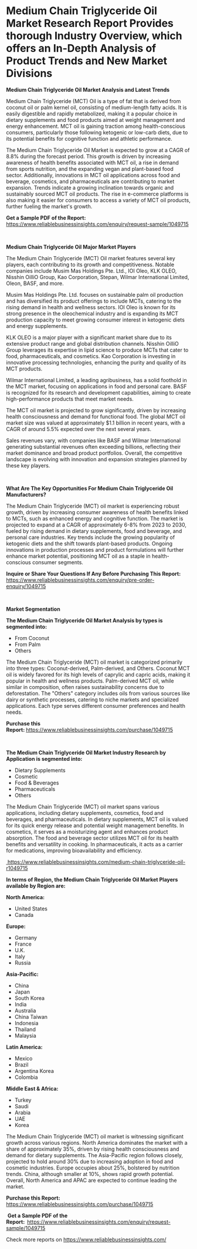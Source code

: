 <p><h1>Medium Chain Triglyceride Oil Market Research Report Provides thorough Industry Overview, which offers an In-Depth Analysis of Product Trends and New Market Divisions</h1></p><p><strong>Medium Chain Triglyceride Oil Market Analysis and Latest Trends</strong></p>
<p><p>Medium Chain Triglyceride (MCT) Oil is a type of fat that is derived from coconut oil or palm kernel oil, consisting of medium-length fatty acids. It is easily digestible and rapidly metabolized, making it a popular choice in dietary supplements and food products aimed at weight management and energy enhancement. MCT oil is gaining traction among health-conscious consumers, particularly those following ketogenic or low-carb diets, due to its potential benefits for cognitive function and athletic performance.</p><p>The Medium Chain Triglyceride Oil Market is expected to grow at a CAGR of 8.8% during the forecast period. This growth is driven by increasing awareness of health benefits associated with MCT oil, a rise in demand from sports nutrition, and the expanding vegan and plant-based food sector. Additionally, innovations in MCT oil applications across food and beverage, cosmetics, and pharmaceuticals are contributing to market expansion. Trends indicate a growing inclination towards organic and sustainably sourced MCT oil products. The rise in e-commerce platforms is also making it easier for consumers to access a variety of MCT oil products, further fueling the market's growth.</p></p>
<p><strong>Get a Sample PDF of the Report:&nbsp;</strong> <a href="https://www.reliablebusinessinsights.com/enquiry/request-sample/1049715?utm_campaign=1121&utm_medium=2&utm_source=Github&utm_content=ia&utm_term=31012025&utm_id=medium-chain-triglyceride-oil">https://www.reliablebusinessinsights.com/enquiry/request-sample/1049715</a></p>
<p>&nbsp;</p>
<p><strong>Medium Chain Triglyceride Oil Major Market Players</strong></p>
<p><p>The Medium Chain Triglyceride (MCT) Oil market features several key players, each contributing to its growth and competitiveness. Notable companies include Musim Mas Holdings Pte. Ltd., IOI Oleo, KLK OLEO, Nisshin OilliO Group, Kao Corporation, Stepan, Wilmar International Limited, Oleon, BASF, and more.</p><p>Musim Mas Holdings Pte. Ltd. focuses on sustainable palm oil production and has diversified its product offerings to include MCTs, catering to the rising demand in health and wellness sectors. IOI Oleo is known for its strong presence in the oleochemical industry and is expanding its MCT production capacity to meet growing consumer interest in ketogenic diets and energy supplements.</p><p>KLK OLEO is a major player with a significant market share due to its extensive product range and global distribution channels. Nisshin OilliO Group leverages its expertise in lipid science to produce MCTs that cater to food, pharmaceuticals, and cosmetics. Kao Corporation is investing in innovative processing technologies, enhancing the purity and quality of its MCT products.</p><p>Wilmar International Limited, a leading agribusiness, has a solid foothold in the MCT market, focusing on applications in food and personal care. BASF is recognized for its research and development capabilities, aiming to create high-performance products that meet market needs.</p><p>The MCT oil market is projected to grow significantly, driven by increasing health consciousness and demand for functional food. The global MCT oil market size was valued at approximately $1.1 billion in recent years, with a CAGR of around 5.5% expected over the next several years.</p><p>Sales revenues vary, with companies like BASF and Wilmar International generating substantial revenues often exceeding billions, reflecting their market dominance and broad product portfolios. Overall, the competitive landscape is evolving with innovation and expansion strategies planned by these key players.</p></p>
<p>&nbsp;</p>
<p><strong>What Are The Key Opportunities For Medium Chain Triglyceride Oil Manufacturers?</strong></p>
<p><p>The Medium Chain Triglyceride (MCT) oil market is experiencing robust growth, driven by increasing consumer awareness of health benefits linked to MCTs, such as enhanced energy and cognitive function. The market is projected to expand at a CAGR of approximately 6-8% from 2023 to 2030, fueled by rising demand in dietary supplements, food and beverage, and personal care industries. Key trends include the growing popularity of ketogenic diets and the shift towards plant-based products. Ongoing innovations in production processes and product formulations will further enhance market potential, positioning MCT oil as a staple in health-conscious consumer segments.</p></p>
<p><strong>Inquire or Share Your Questions If Any Before Purchasing This Report:</strong> <a href="https://www.reliablebusinessinsights.com/enquiry/pre-order-enquiry/1049715?utm_campaign=1121&utm_medium=2&utm_source=Github&utm_content=ia&utm_term=31012025&utm_id=medium-chain-triglyceride-oil">https://www.reliablebusinessinsights.com/enquiry/pre-order-enquiry/1049715</a></p>
<p>&nbsp;</p>
<p><strong>Market Segmentation</strong></p>
<p><strong>The Medium Chain Triglyceride Oil Market Analysis by types is segmented into:</strong></p>
<p><ul><li>From Coconut</li><li>From Palm</li><li>Others</li></ul></p>
<p><p>The Medium Chain Triglyceride (MCT) oil market is categorized primarily into three types: Coconut-derived, Palm-derived, and Others. Coconut MCT oil is widely favored for its high levels of caprylic and capric acids, making it popular in health and wellness products. Palm-derived MCT oil, while similar in composition, often raises sustainability concerns due to deforestation. The "Others" category includes oils from various sources like dairy or synthetic processes, catering to niche markets and specialized applications. Each type serves different consumer preferences and health needs.</p></p>
<p><strong>Purchase this Report:&nbsp;</strong><a href="https://www.reliablebusinessinsights.com/purchase/1049715?utm_campaign=1121&utm_medium=2&utm_source=Github&utm_content=ia&utm_term=31012025&utm_id=medium-chain-triglyceride-oil">https://www.reliablebusinessinsights.com/purchase/1049715</a></p>
<p>&nbsp;</p>
<p><strong>The Medium Chain Triglyceride Oil Market Industry Research by Application is segmented into:</strong></p>
<p><ul><li>Dietary Supplements</li><li>Cosmetic</li><li>Food & Beverages</li><li>Pharmaceuticals</li><li>Others</li></ul></p>
<p><p>The Medium Chain Triglyceride (MCT) oil market spans various applications, including dietary supplements, cosmetics, food and beverages, and pharmaceuticals. In dietary supplements, MCT oil is valued for its quick energy release and potential weight management benefits. In cosmetics, it serves as a moisturizing agent and enhances product absorption. The food and beverage sector utilizes MCT oil for its health benefits and versatility in cooking. In pharmaceuticals, it acts as a carrier for medications, improving bioavailability and efficiency.</p></p>
<p><a href="https://www.reliablebusinessinsights.com/medium-chain-triglyceride-oil-r1049715?utm_campaign=1121&utm_medium=2&utm_source=Github&utm_content=ia&utm_term=31012025&utm_id=medium-chain-triglyceride-oil">&nbsp;https://www.reliablebusinessinsights.com/medium-chain-triglyceride-oil-r1049715</a></p>
<p><strong>In terms of Region, the Medium Chain Triglyceride Oil Market Players available by Region are:</strong></p>
<p>
    <p> <strong> North America: </strong>
        <ul>
            <li>United States</li>
            <li>Canada</li>
        </ul>
        </p> 
    <p> <strong> Europe: </strong>
        <ul>
            <li>Germany</li>
            <li>France</li>
            <li>U.K.</li>
            <li>Italy</li>
            <li>Russia</li>
        </ul>
        </p> 
    <p> <strong> Asia-Pacific: </strong>
        <ul>
            <li>China</li>
            <li>Japan</li>
            <li>South Korea</li>
            <li>India</li>
            <li>Australia</li>
            <li>China Taiwan</li>
            <li>Indonesia</li>
            <li>Thailand</li>
            <li>Malaysia</li>
        </ul>
        </p> 
    <p> <strong> Latin America: </strong>
        <ul>
            <li>Mexico</li>
            <li>Brazil</li>
            <li>Argentina Korea</li>
            <li>Colombia</li>
        </ul>
        </p> 
    <p> <strong> Middle East & Africa: </strong>
        <ul>
            <li>Turkey</li>
            <li>Saudi</li>
            <li>Arabia</li>
            <li>UAE</li>
            <li>Korea</li>
        </ul>
    </p>
    </p>
<p><p>The Medium Chain Triglyceride (MCT) oil market is witnessing significant growth across various regions. North America dominates the market with a share of approximately 35%, driven by rising health consciousness and demand for dietary supplements. The Asia-Pacific region follows closely, projected to hold around 30% due to increasing adoption in food and cosmetic industries. Europe occupies about 25%, bolstered by nutrition trends. China, although smaller at 10%, shows rapid growth potential. Overall, North America and APAC are expected to continue leading the market.</p></p>
<p><strong>Purchase this Report: </strong><a href="https://www.reliablebusinessinsights.com/purchase/1049715?utm_campaign=1121&utm_medium=2&utm_source=Github&utm_content=ia&utm_term=31012025&utm_id=medium-chain-triglyceride-oil">https://www.reliablebusinessinsights.com/purchase/1049715</a></p>
<p>&nbsp;<strong>Get a Sample PDF of the Report:&nbsp;&nbsp;</strong><a href="https://www.reliablebusinessinsights.com/enquiry/request-sample/1049715?utm_campaign=1121&utm_medium=2&utm_source=Github&utm_content=ia&utm_term=31012025&utm_id=medium-chain-triglyceride-oil">https://www.reliablebusinessinsights.com/enquiry/request-sample/1049715</a></p>
<p><strong></strong></p>
<p>Check more reports on <a href="https://www.reliablebusinessinsights.com/?utm_campaign=1121&utm_medium=2&utm_source=Github&utm_content=ia&utm_term=31012025&utm_id=medium-chain-triglyceride-oil">https://www.reliablebusinessinsights.com/</a></p>